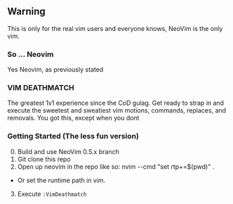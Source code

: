 ## Warning

This is only for the real vim users and everyone knows, NeoVim is the only vim.

### So ... Neovim
Yes Neovim, as previously stated

### VIM DEATHMATCH

The greatest 1v1 experience since the CoD gulag. Get ready to strap in and
execute the sweetest and sweatiest vim motions, commands, replaces, and
removals. You got this, except when you dont

### Getting Started (The less fun version)
0. Build and use NeoVim 0.5.x branch
1. Git clone this repo
2. Open up neovim in the repo like so: nvim --cmd "set rtp+=$(pwd)" .
  - Or set the runtime path in vim.
3. Execute `:VimDeathmatch`

